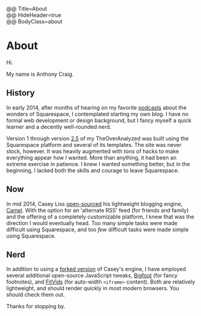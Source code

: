 @@ Title=About  
@@ HideHeader=true  
@@ BodyClass=about  

# About #

Hi. 

My name is Anthony Craig.

## History ##

In early 2014, after months of hearing on my favorite [podcasts](http://atp.fm) about the wonders of Squarespace, I contemplated starting my own blog. I have no formal web development or design background, but I fancy myself a quick learner and a decently well-rounded nerd. 

Version 1 through version [2.5](https://instagram.com/p/2oFqCowLyD/?taken-by=theoveranalyzed) of my TheOverAnalyzed was built using the Squarespace platform and several of its templates. The site was never stock, however. It was heavily augmented with *tons* of hacks to make everything appear how I wanted. More than anything, it had been an extreme exercise in patience. I knew I wanted something better, but in the beginning, I lacked both the skills and courage to leave Squarespace.

## Now ##

In mid 2014, Casey Liss [open-sourced](http://www.caseyliss.com/2014/5/2/camel-open-sourced) his lightweight blogging engine, [Camel](https://github.com/cliss/camel). With the option for an 'alternate RSS' feed (for friends and family) and the offering of a completely customizable platform, I knew that was the direction I would eventually head. Too many simple tasks were made difficult using Squarespace, and too *few* difficult tasks were made simple using Squarespace.

## Nerd ##

In addition to using a [forked version](https://github.com/DataMcFly/camel) of Casey's engine, I have employed several additional open-source JavaScript tweaks, [Bigfoot](http://bigfootjs.com) (for fancy footnotes), and [FitVids](http://fitvidsjs.com) (for auto-width `<iframe>` content). Both are relatively lightweight, and should render quickly in most modern browsers. You should check them out.

Thanks for stopping by.

[^1]: [CamelCase](https://en.wikipedia.org/wiki/CamelCase) and all
